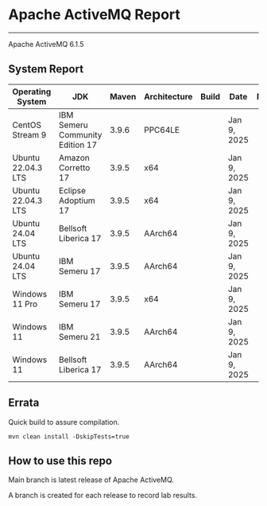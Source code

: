 # Apache ActiveMQ Report
--- 

Apache ActiveMQ 6.1.5

## System Report

| Operating System    | JDK       | Maven | Architecture | Build | Date  | Notes |
|---------------------|-----------|-------|--------------|-------|-------|-------|
| CentOS Stream 9         | IBM Semeru Community Edition 17   | 3.9.6 | PPC64LE      |  | Jan 9, 2025 | |
| Ubuntu 22.04.3 LTS          | Amazon Corretto 17   | 3.9.5 | x64      |  | Jan 9, 2025 |  |
| Ubuntu 22.04.3 LTS          | Eclipse Adoptium 17   | 3.9.5 | x64      |  | Jan 9, 2025 |  |
| Ubuntu 24.04 LTS          | Bellsoft Liberica 17   | 3.9.5 | AArch64      |  | Jan 9, 2025 |  |
| Ubuntu 24.04 LTS          | IBM Semeru 17   | 3.9.5 | AArch64      |   | Jan 9, 2025 |  |
| Windows 11 Pro          | IBM Semeru 17  | 3.9.5 | x64      |   | Jan 9, 2025 |  |
| Windows 11           | IBM Semeru 21  | 3.9.5 | AArch64      |   | Jan 9, 2025 | |
| Windows 11           | Bellsoft Liberica 17  | 3.9.5 | AArch64      |   | Jan 9, 2025 |  |


## Errata


Quick build to assure compilation. 
```
mvn clean install -DskipTests=true
```

## How to use this repo

Main branch is latest release of Apache ActiveMQ.

A branch is created for each release to record lab results.
